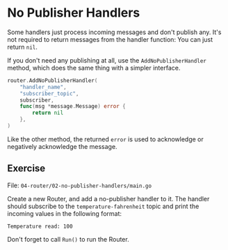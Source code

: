 # No Publisher Handlers

Some handlers just process incoming messages and don't publish any.
It's not required to return messages from the handler function: You can just return `nil`.

If you don't need any publishing at all, use the `AddNoPublisherHandler` method, which does the same thing with a simpler interface.

```go
router.AddNoPublisherHandler(
	"handler_name", 
	"subscriber_topic", 
	subscriber, 
	func(msg *message.Message) error {
		return nil
	},
)
```

Like the other method, the returned `error` is used to acknowledge or negatively acknowledge the message.

## Exercise

File: `04-router/02-no-publisher-handlers/main.go`

Create a new Router, and add a no-publisher handler to it.
The handler should subscribe to the `temperature-fahrenheit` topic and print the incoming values in the following format:

```text
Temperature read: 100
```

Don't forget to call `Run()` to run the Router.


